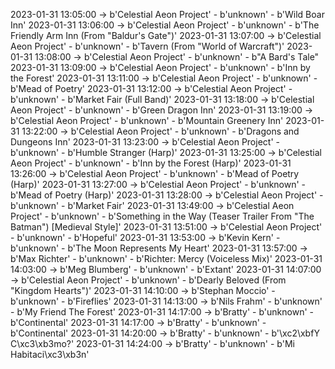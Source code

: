 2023-01-31 13:05:00 -> b'Celestial Aeon Project' - b'unknown' - b'Wild Boar Inn'
2023-01-31 13:06:00 -> b'Celestial Aeon Project' - b'unknown' - b'The Friendly Arm Inn (From "Baldur\'s Gate")'
2023-01-31 13:07:00 -> b'Celestial Aeon Project' - b'unknown' - b'Tavern (From "World of Warcraft")'
2023-01-31 13:08:00 -> b'Celestial Aeon Project' - b'unknown' - b"A Bard's Tale"
2023-01-31 13:09:00 -> b'Celestial Aeon Project' - b'unknown' - b'Inn by the Forest'
2023-01-31 13:11:00 -> b'Celestial Aeon Project' - b'unknown' - b'Mead of Poetry'
2023-01-31 13:12:00 -> b'Celestial Aeon Project' - b'unknown' - b'Market Fair (Full Band)'
2023-01-31 13:18:00 -> b'Celestial Aeon Project' - b'unknown' - b'Green Dragon Inn'
2023-01-31 13:19:00 -> b'Celestial Aeon Project' - b'unknown' - b'Mountain Greenery Inn'
2023-01-31 13:22:00 -> b'Celestial Aeon Project' - b'unknown' - b'Dragons and Dungeons Inn'
2023-01-31 13:23:00 -> b'Celestial Aeon Project' - b'unknown' - b'Humble Stranger (Harp)'
2023-01-31 13:25:00 -> b'Celestial Aeon Project' - b'unknown' - b'Inn by the Forest (Harp)'
2023-01-31 13:26:00 -> b'Celestial Aeon Project' - b'unknown' - b'Mead of Poetry (Harp)'
2023-01-31 13:27:00 -> b'Celestial Aeon Project' - b'unknown' - b'Mead of Poetry (Harp)'
2023-01-31 13:28:00 -> b'Celestial Aeon Project' - b'unknown' - b'Market Fair'
2023-01-31 13:49:00 -> b'Celestial Aeon Project' - b'unknown' - b'Something in the Way (Teaser Trailer From "The Batman") [Medieval Style]'
2023-01-31 13:51:00 -> b'Celestial Aeon Project' - b'unknown' - b'Hopeful'
2023-01-31 13:53:00 -> b'Kevin Kern' - b'unknown' - b'The Moon Represents My Heart'
2023-01-31 13:57:00 -> b'Max Richter' - b'unknown' - b'Richter: Mercy (Voiceless Mix)'
2023-01-31 14:03:00 -> b'Meg Blumberg' - b'unknown' - b'Extant'
2023-01-31 14:07:00 -> b'Celestial Aeon Project' - b'unknown' - b'Dearly Beloved (From "Kingdom Hearts")'
2023-01-31 14:10:00 -> b'Stephan Moccio' - b'unknown' - b'Fireflies'
2023-01-31 14:13:00 -> b'Nils Frahm' - b'unknown' - b'My Friend The Forest'
2023-01-31 14:17:00 -> b'Bratty' - b'unknown' - b'Continental'
2023-01-31 14:17:00 -> b'Bratty' - b'unknown' - b'Continental'
2023-01-31 14:20:00 -> b'Bratty' - b'unknown' - b'\xc2\xbfY C\xc3\xb3mo?'
2023-01-31 14:24:00 -> b'Bratty' - b'unknown' - b'Mi Habitaci\xc3\xb3n'

